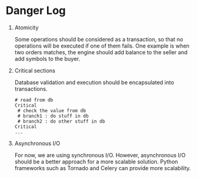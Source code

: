 # Danger Log

1. Atomicity

   Some operations should be considered as a transaction, so that no operations will be executed if one of them fails. One example is when two orders matches, the engine should add balance to the seller and add symbols to the buyer.

2. Critical sections
    
    Database validation and execution should be encapsulated into transactions.

   ```
   # read from db
   Critical
   	# check the value from db
   	# branch1 : do stuff in db
   	# branch2 : do other stuff in db
   Critical
   ...
   ```

3. Asynchronous I/O
    
    For now, we are using synchronous I/O. However, asynchronous I/O should be a better approach for a more scalable solution.
    Python frameworks such as Tornado and Celery can provide more scalability. 